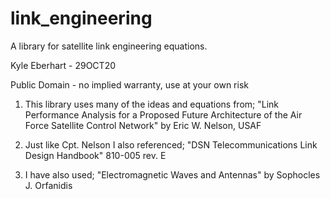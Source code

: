 # link_engineering

   A library for satellite link engineering equations.

   Kyle Eberhart - 29OCT20

   Public Domain - no implied warranty, use at your own risk

   1. This library uses many of the ideas and equations from;
       "Link Performance Analysis for a Proposed Future Architecture of the
       Air Force Satellite Control Network" by Eric W. Nelson, USAF

   2. Just like Cpt. Nelson I also referenced;
       "DSN Telecommunications Link Design Handbook" 810-005 rev. E

   3. I have also used;
       "Electromagnetic Waves and Antennas" by Sophocles J. Orfanidis



